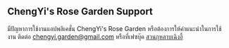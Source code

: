 ## ChengYi's Rose Garden Support

มีปัญหาการใช้งานแอปพลิเคชั่น ChengYi's Rose Garden หรือต้องการให้คำแนะนำในการใช้งาน ติดต่อ chengyi.garden@gmail.com หรือที่เฟซบุ๊ค [สวนกุหลาบเฉิงอี้](https://www.facebook.com/ChengYiRoseGarden)
